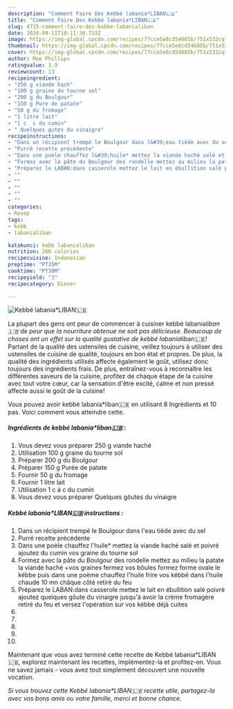 ```yaml
---
description: "Comment Faire Des Kebbé labania*LIBAN🇱🇧"
title: "Comment Faire Des Kebbé labania*LIBAN🇱🇧"
slug: 4715-comment-faire-des-kebbe-labanialiban
date: 2020-09-11T10:11:30.733Z
image: https://img-global.cpcdn.com/recipes/77cce5e8cd54685b/751x532cq70/kebbe-labanialiban🇱🇧-photo-principale-de-la-recette.jpg
thumbnail: https://img-global.cpcdn.com/recipes/77cce5e8cd54685b/751x532cq70/kebbe-labanialiban🇱🇧-photo-principale-de-la-recette.jpg
cover: https://img-global.cpcdn.com/recipes/77cce5e8cd54685b/751x532cq70/kebbe-labanialiban🇱🇧-photo-principale-de-la-recette.jpg
author: Mae Phillips
ratingvalue: 3.9
reviewcount: 13
recipeingredient:
- "250 g viande hach"
- "100 g graine du tourne sol"
- "200 g du Boulgour"
- "150 g Pure de patate"
- "50 g du fromage"
- "1 litre lait"
- "1 c  c du cumin"
- " Quelques gutes du vinaigre"
recipeinstructions:
- "Dans un récipient trempé le Boulgour dans l&#39;eau tiède avec du sel"
- "Purré recette précédente"
- "Dans une poèle chauffez l&#39;huile* mettez la viande haché salé et poivré ajoutez du cumin vos graine du tourne sol"
- "Formez avec la pâte du Boulgour des rondelle mettez au milieu la patate la viande haché +vos graines fermez vos bôules formez forme ovale le kébbe puis dans une poème chauffez l&#39;huile frire vos kébbé dans l&#39;huile chaude 10 mn châque côté retiré du feu"
- "Préparez le LABAN:dans casserole mettez le lait en ébullition salé poivré ajoutez quelques gôute du vinaigre jusqu&#39;à avoir la crème fromagère retiré du feu et versez l&#39;opération sur vos kébbé déjà cuites"
- ""
- ""
- ""
- ""
- ""
categories:
- Resep
tags:
- kebb
- labanialiban

katakunci: kebb labanialiban 
nutrition: 260 calories
recipecuisine: Indonesian
preptime: "PT35M"
cooktime: "PT30M"
recipeyield: "3"
recipecategory: Dinner

---
```



![Kebbé labania*LIBAN🇱🇧](https://img-global.cpcdn.com/recipes/77cce5e8cd54685b/751x532cq70/kebbe-labanialiban🇱🇧-photo-principale-de-la-recette.jpg)

La plupart des gens ont peur de commencer à cuisiner kebbé labania*liban🇱🇧 de peur que la nourriture obtenue ne soit pas délicieuse. Beaucoup de choses ont un effet sur la qualité gustative de kebbé labania*liban🇱🇧! Partant de la qualité des ustensiles de cuisine, veillez toujours à utiliser des ustensiles de cuisine de qualité, toujours en bon état et propres. De plus, la qualité des ingrédients utilisés affecte également le goût, utilisez donc toujours des ingrédients frais. De plus, entraînez-vous à reconnaître les différentes saveurs de la cuisine, profitez de chaque étape de la cuisine avec tout votre cœur, car la sensation d'être excité, calme et non pressé affecte aussi le goût de la cuisine!

<!--inarticleads1-->

Vous pouvez avoir kebbé labania*liban🇱🇧 en utilisant 8 Ingrédients et 10 pas. Voici comment vous atteindre cette.

##### Ingrédients de kebbé labania*liban🇱🇧 :

1. Vous devez vous préparer 250 g viande haché
1. Utilisation 100 g graine du tourne sol
1. Préparer 200 g du Boulgour
1. Préparer 150 g Purée de patate
1. Fournir 50 g du fromage
1. Fournir 1 litre lait
1. Utilisation 1 c à c du cumin
1. Vous devez vous préparer  Quelques gôutes du vinaigre




<!--inarticleads2-->

##### Kebbé labania*LIBAN🇱🇧 instructions :

1. Dans un récipient trempé le Boulgour dans l&#39;eau tiède avec du sel
1. Purré recette précédente
1. Dans une poèle chauffez l&#39;huile* mettez la viande haché salé et poivré ajoutez du cumin vos graine du tourne sol
1. Formez avec la pâte du Boulgour des rondelle mettez au milieu la patate la viande haché +vos graines fermez vos bôules formez forme ovale le kébbe puis dans une poème chauffez l&#39;huile frire vos kébbé dans l&#39;huile chaude 10 mn châque côté retiré du feu
1. Préparez le LABAN:dans casserole mettez le lait en ébullition salé poivré ajoutez quelques gôute du vinaigre jusqu&#39;à avoir la crème fromagère retiré du feu et versez l&#39;opération sur vos kébbé déjà cuites
1. 
1. 
1. 
1. 
1. 




<!--inarticleads1-->

<p>
Maintenant que vous avez terminé cette recette de Kebbé labania*LIBAN🇱🇧, explorez maintenant les recettes, implémentez-la et profitez-en. Vous ne savez jamais - vous avez tout simplement découvert une nouvelle vocation.
</p>

<p>
<i>Si vous trouvez cette Kebbé labania*LIBAN🇱🇧 recette utile, partagez-la avec vos bons amis ou votre famille, merci et bonne chance.</i>
</p>
